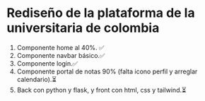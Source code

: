 # Rediseño de la plataforma de la universitaria de colombia
1. Componente home al 40%. ✅ 
2. Componente navbar básico.✅
3. Componente login.✅
4. Componente portal de notas 90% (falta icono perfil y arreglar calendario).⏳
5. Back con python y flask, y front con html, css y tailwind.⏳
